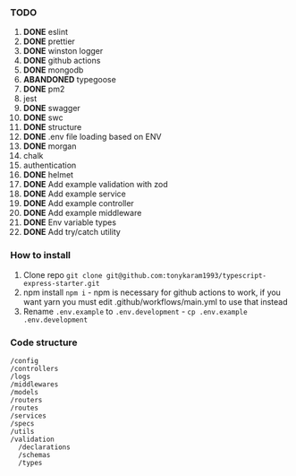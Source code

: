 ### TODO

1. **DONE** eslint
2. **DONE** prettier
3. **DONE** winston logger
4. **DONE** github actions
5. **DONE** mongodb
6. **ABANDONED** typegoose
7. **DONE** pm2
8. jest
9. **DONE** swagger
10. **DONE** swc
11. **DONE** structure
12. **DONE** .env file loading based on ENV
13. **DONE** morgan
14. chalk
15. authentication
16. **DONE** helmet
17. **DONE** Add example validation with zod
18. **DONE** Add example service
19. **DONE** Add example controller
20. **DONE** Add example middleware
21. **DONE** Env variable types
22. **DONE** Add try/catch utility

### How to install

1. Clone repo `git clone git@github.com:tonykaram1993/typescript-express-starter.git`
2. npm install `npm i` - npm is necessary for github actions to work, if you want yarn you must edit .github/workflows/main.yml to use that instead
3. Rename `.env.example` to `.env.development` - `cp .env.example .env.development`

### Code structure

```
/config
/controllers
/logs
/middlewares
/models
/routers
/routes
/services
/specs
/utils
/validation
  /declarations
  /schemas
  /types
```
